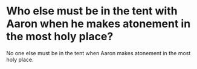 # Who else must be in the tent with Aaron when he makes atonement in the most holy place?

No one else must be in the tent when Aaron makes atonement in the most holy place.

